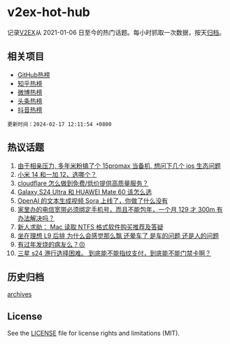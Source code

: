 # v2ex-hot-hub

 记录[V2EX](https://www.v2ex.com/)从 2021-01-06 日至今的热门话题。每小时抓取一次数据，按天[归档](archives)。
 
 ## 相关项目

- [GitHub热榜](https://github.com/lonnyzhang423/github-hot-hub)
- [知乎热榜](https://github.com/lonnyzhang423/zhihu-hot-hub)
- [微博热榜](https://github.com/lonnyzhang423/weibo-hot-hub)
- [头条热榜](https://github.com/lonnyzhang423/toutiao-hot-hub)
- [抖音热榜](https://github.com/lonnyzhang423/douyin-hot-hub)


 `更新时间：2024-02-17 12:11:54 +0800`

## 热议话题

1. [由于相亲压力, 多年米粉搞了个 15promax 当备机, 想问下几个 ios 生态问题](https://www.v2ex.com/t/1015873)
1. [小米 14 和一加 12，选哪个？](https://www.v2ex.com/t/1015854)
1. [cloudflare 怎么做到免费/低价提供高质量服务？](https://www.v2ex.com/t/1015855)
1. [Galaxy S24 Ultra 和 HUAWEI Mate 60 该怎么选](https://www.v2ex.com/t/1015931)
1. [OpenAI 的文本生成视频 Sora 上线了，你做了什么没有](https://www.v2ex.com/t/1015842)
1. [家里办的电信宽带必须绑定手机号，而且不能包年，一个月 129 才 300m 有办法解决吗？](https://www.v2ex.com/t/1015840)
1. [新人求助： Mac 读取 NTFS 格式软件购买推荐及答疑](https://www.v2ex.com/t/1015927)
1. [坐在理想 L9 后排 为什么会感觉那么飘 还晕车了 是车的问题 还是人的问题](https://www.v2ex.com/t/1015831)
1. [有过年发烧的病友么？😣](https://www.v2ex.com/t/1015864)
1. [三星 s24 港行选择困难。 到底能不能指纹支付，到底能不能门禁卡啊？](https://www.v2ex.com/t/1015862)

## 历史归档

[archives](archives)

## License

See the [LICENSE](LICENSE) file for license rights and limitations (MIT).
